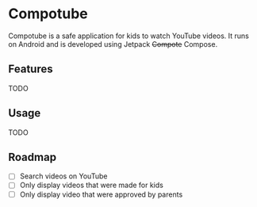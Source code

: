 # Compotube

Compotube is a safe application for kids to watch YouTube videos. It runs on Android and is
developed using Jetpack ~~Compote~~ Compose. 

## Features

TODO

## Usage

TODO

## Roadmap

- [ ] Search videos on YouTube
- [ ] Only display videos that were made for kids
- [ ] Only display video that were approved by parents
